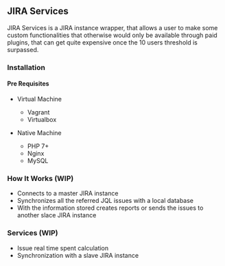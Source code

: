 ## JIRA Services
JIRA Services is a JIRA instance wrapper, that allows a user
to make some custom functionalities that otherwise would only
be available through paid plugins, that can get quite expensive
once the 10 users threshold is surpassed.

### Installation
#### Pre Requisites
* Virtual Machine
    * Vagrant
    * Virtualbox
    
* Native Machine
    * PHP 7+
    * Nginx
    * MySQL
    
### How It Works (WIP)
* Connects to a master JIRA instance
* Synchronizes all the referred JQL issues with a 
local database
* With the information stored creates reports or sends the 
issues to another slace JIRA instance

### Services (WIP)
* Issue real time spent calculation
* Synchronization with a slave JIRA instance